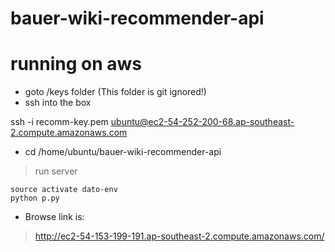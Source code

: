 # bauer-wiki-recommender-api

# running on aws

* goto /keys folder (This folder is git ignored!)
* ssh into the box

ssh -i recomm-key.pem ubuntu@ec2-54-252-200-68.ap-southeast-2.compute.amazonaws.com

* cd /home/ubuntu/bauer-wiki-recommender-api

>run server

	source activate dato-env
	python p.py
	
* Browse link is:
 

>http://ec2-54-153-199-191.ap-southeast-2.compute.amazonaws.com/
